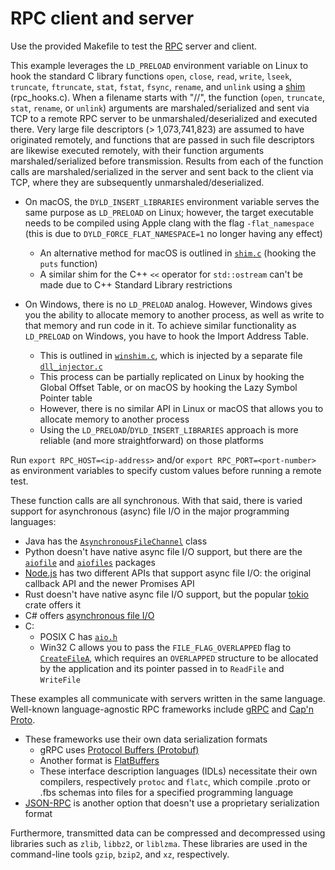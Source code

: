 # RPC client and server

Use the provided Makefile to test the [RPC](https://en.wikipedia.org/wiki/Remote_procedure_call) server and client.

This example leverages the `LD_PRELOAD` environment variable on Linux to hook the standard C library functions `open`, `close`, `read`, `write`, `lseek`, `truncate`, `ftruncate`, `stat`, `fstat`, `fsync`, `rename`, and `unlink` using a [shim](https://en.wikipedia.org/wiki/Shim_(computing)) (rpc_hooks.c). When a filename starts with "//", the function (`open`, `truncate`, `stat`, `rename`, or `unlink`) arguments are marshaled/serialized and sent via TCP to a remote RPC server to be unmarshaled/deserialized and executed there. Very large file descriptors (> 1,073,741,823) are assumed to have originated remotely, and functions that are passed in such file descriptors are likewise executed remotely, with their function arguments marshaled/serialized before transmission. Results from each of the function calls are marshaled/serialized in the server and sent back to the client via TCP, where they are subsequently unmarshaled/deserialized.

- On macOS, the `DYLD_INSERT_LIBRARIES` environment variable serves the same purpose as `LD_PRELOAD` on Linux; however, the target executable needs to be compiled using Apple clang with the flag `-flat_namespace` (this is due to `DYLD_FORCE_FLAT_NAMESPACE=1` no longer having any effect)
    - An alternative method for macOS is outlined in [`shim.c`](c/shim.c) (hooking the `puts` function)
    - A similar shim for the C++ `<<` operator for `std::ostream` can't be made due to C++ Standard Library restrictions

- On Windows, there is no `LD_PRELOAD` analog. However, Windows gives you the ability to allocate memory to another process, as well as write to that memory and run code in it. To achieve similar functionality as `LD_PRELOAD` on Windows, you have to hook the Import Address Table.
    - This is outlined in [`winshim.c`](c/winshim.c), which is injected by a separate file [`dll_injector.c`](c/dll_injector.c)
    - This process can be partially replicated on Linux by hooking the Global Offset Table, or on macOS by hooking the Lazy Symbol Pointer table
    - However, there is no similar API in Linux or macOS that allows you to allocate memory to another process
    - Using the `LD_PRELOAD`/`DYLD_INSERT_LIBRARIES` approach is more reliable (and more straightforward) on those platforms

Run `export RPC_HOST=<ip-address>` and/or `export RPC_PORT=<port-number>` as environment variables to specify custom values before running a remote test.

These function calls are all synchronous. With that said, there is varied support for asynchronous (async) file I/O in the major programming languages:

- Java has the [`AsynchronousFileChannel`](https://docs.oracle.com/en/java/javase/21/docs/api/java.base/java/nio/channels/AsynchronousFileChannel.html) class
- Python doesn't have native async file I/O support, but there are the [`aiofile`](https://pypi.org/project/aiofile/) and [`aiofiles`](https://pypi.org/project/aiofiles/) packages
- [Node.js](https://nodejs.org/api/fs.html) has two different APIs that support async file I/O: the original callback API and the newer Promises API
- Rust doesn't have native async file I/O support, but the popular [tokio](https://docs.rs/tokio/latest/tokio/io/index.html) crate offers it
- C# offers [asynchronous file I/O](https://learn.microsoft.com/en-us/dotnet/standard/io/asynchronous-file-i-o)
- C:
    - POSIX C has [`aio.h`](https://pubs.opengroup.org/onlinepubs/9699919799/basedefs/aio.h.html)
    - Win32 C allows you to pass the `FILE_FLAG_OVERLAPPED` flag to [`CreateFileA`](https://learn.microsoft.com/en-us/windows/win32/api/fileapi/nf-fileapi-createfilea#synchronous_and_asynchronous_i_o_handles), which requires an `OVERLAPPED` structure to be allocated by the application and its pointer passed in to `ReadFile` and `WriteFile`

These examples all communicate with servers written in the same language. Well-known language-agnostic RPC frameworks include [gRPC](https://en.wikipedia.org/wiki/GRPC) and [Cap'n Proto](https://en.wikipedia.org/wiki/Cap%27n_Proto).

- These frameworks use their own data serialization formats
    - gRPC uses [Protocol Buffers (Protobuf)](https://en.wikipedia.org/wiki/Protocol_Buffers)
    - Another format is [FlatBuffers](https://en.wikipedia.org/wiki/FlatBuffers)
    - These interface description languages (IDLs) necessitate their own compilers, respectively `protoc` and `flatc`, which compile .proto or .fbs schemas into files for a specified programming language
- [JSON-RPC](https://en.wikipedia.org/wiki/JSON-RPC) is another option that doesn't use a proprietary serialization format

Furthermore, transmitted data can be compressed and decompressed using libraries such as `zlib`, `libbz2`, or `liblzma`. These libraries are used in the command-line tools `gzip`, `bzip2`, and `xz`, respectively.
